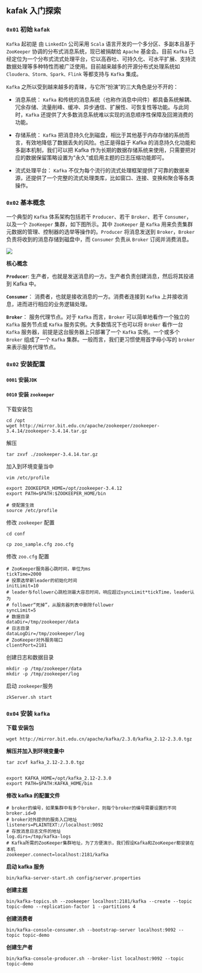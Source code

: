 ## kafak 入门探索

### `0x01` 初始 `kafak`

`Kafka` 起初是 由 `LinkedIn` 公司采用 `Scala` 语言开发的一个多分区、多副本且基于 `ZooKeeper` 协调的分布式消息系统，现已被捐献给 `Apache` 基金会。目前 `Kafka` 已经定位为一个分布式流式处理平台，它以高吞吐、可持久化、可水平扩展、支持流数据处理等多种特性而被广泛使用。目前越来越多的开源分布式处理系统如 `Cloudera、Storm、Spark、Flink` 等都支持与 `Kafka` 集成。

`Kafka` 之所以受到越来越多的青睐，与它所“扮演”的三大角色是分不开的：

- 消息系统： `Kafka` 和传统的消息系统（也称作消息中间件）都具备系统解耦、冗余存储、流量削峰、缓冲、异步通信、扩展性、可恢复性等功能。与此同时，`Kafka` 还提供了大多数消息系统难以实现的消息顺序性保障及回溯消费的功能。

* 存储系统： `Kafka` 把消息持久化到磁盘，相比于其他基于内存存储的系统而言，有效地降低了数据丢失的风险。也正是得益于 Kafka 的消息持久化功能和多副本机制，我们可以把 Kafka 作为长期的数据存储系统来使用，只需要把对应的数据保留策略设置为“永久”或启用主题的日志压缩功能即可。

* 流式处理平台： `Kafka` 不仅为每个流行的流式处理框架提供了可靠的数据来源，还提供了一个完整的流式处理类库，比如窗口、连接、变换和聚合等各类操作。

### `0x02` 基本概念

一个典型的 `Kafka` 体系架构包括若干 `Producer`、若干 `Broker`、若干 `Consumer`，以及一个 `ZooKeeper` 集群，如下图所示。其中 `ZooKeeper` 是 `Kafka` 用来负责集群元数据的管理、控制器的选举等操作的。`Producer` 将消息发送到 `Broker`，`Broker` 负责将收到的消息存储到磁盘中，而 `Consumer` 负责从 `Broker` 订阅并消费消息。

![](http://images.atomblogs.com/20190814170930.png)

**核心概念**

**`Producer`**: 生产者，也就是发送消息的一方。生产者负责创建消息，然后将其投递到 Kafka 中。

**`Consumer`**： 消费者，也就是接收消息的一方。消费者连接到 `Kafka` 上并接收消息，进而进行相应的业务逻辑处理。

**`Broker`**： 服务代理节点。对于 `Kafka` 而言，`Broker` 可以简单地看作一个独立的 `Kafka` 服务节点或 `Kafka` 服务实例。大多数情况下也可以将 `Broker` 看作一台 `Kafka` 服务器，前提是这台服务器上只部署了一个 `Kafka` 实例。一个或多个 `Broker` 组成了一个 `Kafka` 集群。一般而言，我们更习惯使用首字母小写的 `broker` 来表示服务代理节点。

### `0x02` 安装配置

#### `0001` 安装`JDK`

#### `0010` 安装 `zookeeper`

下载安装包

```shell
cd /opt
wget http://mirror.bit.edu.cn/apache/zookeeper/zookeeper-3.4.14/zookeeper-3.4.14.tar.gz
```

解压

```shell
tar zxvf ./zookeeper-3.4.14.tar.gz
```

加入到环境变量当中

```shell
vim /etc/profile

export ZOOKEEPER_HOME=/opt/zookeeper-3.4.12
export PATH=$PATH:$ZOOKEEPER_HOME/bin

# 使配置生效
source /etc/profile
```

修改 `zookeeper` 配置

```shell
cd conf

cp zoo_sample.cfg zoo.cfg
```

修改 `zoo.cfg` 配置

```shell
# ZooKeeper服务器心跳时间，单位为ms
tickTime=2000
# 投票选举新leader的初始化时间
initLimit=10
# leader与follower心跳检测最大容忍时间，响应超过syncLimit*tickTime，leader认为
# follower“死掉”，从服务器列表中删除follower
syncLimit=5
# 数据目录
dataDir=/tmp/zookeeper/data
# 日志目录
dataLogDir=/tmp/zookeeper/log
# ZooKeeper对外服务端口
clientPort=2181
```

创建日志和数据目录

```shell
mkdir -p /tmp/zookeeper/data
mkdir -p /tmp/zookeeper/log
```

启动 `zookeeper`服务

```shell
zkServer.sh start
```

### `0x04` 安装 `kafka`

**下载 安装包**

```shell
wget http://mirror.bit.edu.cn/apache/kafka/2.3.0/kafka_2.12-2.3.0.tgz
```

**解压并加入到环境变量中**

```shell
tar zcvf kafka_2.12-2.3.0.tgz


export KAFKA_HOME=/opt/kafka_2.12-2.3.0
export PATH=$PATH:KAFKA_HOME/bin

```

**修改 kafka 的配置文件**

```shell
# broker的编号，如果集群中有多个broker，则每个broker的编号需要设置的不同
broker.id=0
# broker对外提供的服务入口地址
listeners=PLAINTEXT://localhost:9092
# 存放消息日志文件的地址
log.dirs=/tmp/kafka-logs
# Kafka所需的ZooKeeper集群地址，为了方便演示，我们假设Kafka和ZooKeeper都安装在本机
zookeeper.connect=localhost:2181/kafka
```

**启动 kafka 服务**

```shell
bin/kafka-server-start.sh config/server.properties
```

**创建主题**

```shell
bin/kafka-topics.sh --zookeeper localhost:2181/kafka --create --topic topic-demo --replication-factor 1 --partitions 4
```

**创建消费者**

```shell
bin/kafka-console-consumer.sh --bootstrap-server localhost:9092 --topic topic-demo
```

**创建生产者**

```shell
bin/kafka-console-producer.sh --broker-list localhost:9092 --topic topic-demo
```
